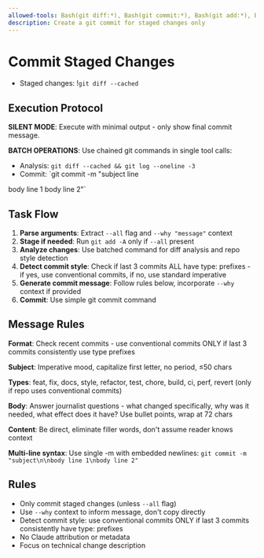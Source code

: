 ```yaml
---
allowed-tools: Bash(git diff:*), Bash(git commit:*), Bash(git add:*), Bash(git status:*), Bash(git log:*)
description: Create a git commit for staged changes only
---
```


# Commit Staged Changes

- Staged changes: !`git diff --cached`

## Execution Protocol

**SILENT MODE**: Execute with minimal output - only show final commit message.

**BATCH OPERATIONS**: Use chained git commands in single tool calls:

- Analysis: `git diff --cached && git log --oneline -3`
- Commit: `git commit -m "subject line

body line 1 body line 2"`

## Task Flow

1. **Parse arguments**: Extract `--all` flag and `--why "message"` context
2. **Stage if needed**: Run `git add -A` only if `--all` present
3. **Analyze changes**: Use batched command for diff analysis and repo style detection
4. **Detect commit style**: Check if last 3 commits ALL have type: prefixes - if yes, use
   conventional commits, if no, use standard imperative
5. **Generate commit message**: Follow rules below, incorporate `--why` context if provided
6. **Commit**: Use simple git commit command

## Message Rules

**Format**: Check recent commits - use conventional commits ONLY if last 3 commits consistently use
type prefixes

**Subject**: Imperative mood, capitalize first letter, no period, ≤50 chars

**Types**: feat, fix, docs, style, refactor, test, chore, build, ci, perf, revert (only if repo uses
conventional commits)

**Body**: Answer journalist questions - what changed specifically, why was it needed, what effect
does it have? Use bullet points, wrap at 72 chars

**Content**: Be direct, eliminate filler words, don't assume reader knows context

**Multi-line syntax**: Use single -m with embedded newlines: `git commit -m "subject\n\nbody line
1\nbody line 2"`

## Rules

- Only commit staged changes (unless `--all` flag)
- Use `--why` context to inform message, don't copy directly
- Detect commit style: use conventional commits ONLY if last 3 commits consistently have type:
  prefixes
- No Claude attribution or metadata
- Focus on technical change description
